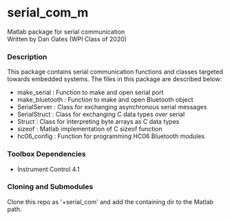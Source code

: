 # serial_com_m
Matlab package for serial communication  
Written by Dan Oates (WPI Class of 2020)

### Description
This package contains serial communication functions and classes targeted towards embedded systems. The files in this package are described below:

- make_serial : Function to make and open serial port
- make_bluetooth : Function to make and open Bluetooth object
- SerialServer : Class for exchanging asynchronous serial messages
- SerialStruct : Class for exchanging C data types over serial
- Struct : Class for interpreting byte arrays as C data types
- sizeof : Matlab implementation of C sizeof function
- hc06_config : Function for programming HC06 Bluetooth modules

### Toolbox Dependencies
- Instrument Control 4.1

### Cloning and Submodules
Clone this repo as '+serial_com' and add the containing dir to the Matlab path.